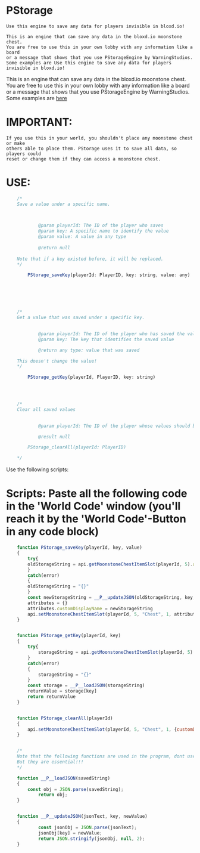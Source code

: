 # PStorage
	Use this engine to save any data for players invisible in bloxd.io!

	This is an engine that can save any data in the bloxd.io moonstone chest.
	You are free to use this in your own lobby with any information like a board 
	or a message that shows that you use PStorageEngine by WarningStudios.
 	Some examples are Use this engine to save any data for players invisible in bloxd.io!

This is an engine that can save any data in the bloxd.io moonstone chest.
You are free to use this in your own lobby with any information like a board 
or a message that shows that you use PStorageEngine by WarningStudios.
Some examples are [here](./EXAMPLES.md)


# IMPORTANT:
	If you use this in your world, you shouldn't place any moonstone chest or make 
 	others able to place them. PStorage uses it to save all data, so players could 
	reset or change them if they can access a moonstone chest.

# USE:
```javascript
	/*
	Save a value under a specific name.


		
			@param playerId: The ID of the player who saves
			@param key: A specific name to identify the value
			@param value: A value in any type
	
 			@return null
	 
	Note that if a key existed before, it will be replaced.
	*/

		PStorage_saveKey(playerId: PlayerID, key: string, value: any)






	/*
	Get a value that was saved under a specific key.

		
			@param playerId: The ID of the player who has saved the value
			@param key: The key that identifies the saved value

 			@return any type: value that was saved

	This doesn't change the value!
	*/

		PStorage_getKey(playerId, PlayerID, key: string)
 



	/*
	Clear all saved values

		
			@param playerId: The ID of the player whose values should be deleted

			@result null

		PStorage_clearAll(playerId: PlayerID)

	*/


```
Use the following scripts:




 # Scripts: Paste all the following code in the 'World Code' window (you'll reach it by the 'World Code'-Button in any code block)

```javascript
	function PStorage_saveKey(playerId, key, value)
	{
		try{
		oldStorageString = api.getMoonstoneChestItemSlot(playerId, 5).attributes.customDisplayName
		} 
		catch(error)
		{
		oldStorageString = "{}"
		}
		const newStorageString = __P__updateJSON(oldStorageString, key, value)
		attributes = {}
		attributes.customDisplayName = newStorageString
		api.setMoonstoneChestItemSlot(playerId, 5, "Chest", 1, attributes)
	}


	function PStorage_getKey(playerId, key)
	{
		try{
			storageString = api.getMoonstoneChestItemSlot(playerId, 5).attributes.customDisplayName
		}
		catch(error)
		{
			storageString = "{}"
		}
		const storage = __P__loadJSON(storageString)
		returnValue = storage[key]
		return returnValue
	}


	function PStorage_clearAll(playerId)
	{
		api.setMoonstoneChestItemSlot(playerId, 5, "Chest", 1, {customDisplayName: "{}"})
	}


	/*
	Note that the following functions are used in the program, dont use them in your own scripts. 
	But they are essential!!!
	*/

	function __P__loadJSON(savedString) 
	{
   		const obj = JSON.parse(savedString);
    		return obj;
	}


	function __P__updateJSON(jsonText, key, newValue) 
	{
    		const jsonObj = JSON.parse(jsonText);
	    	jsonObj[key] = newValue;
    		return JSON.stringify(jsonObj, null, 2);
	}

```
